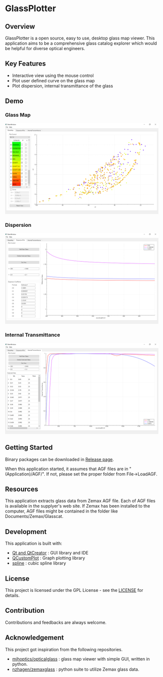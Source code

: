 # GlassPlotter


## Overview
GlassPlotter is a open source, easy to use, desktop glass map viewer.  This application aims to be a comprehensive glass catalog explorer which would be helpful for diverse optical engineers.

## Key Features
- Interactive view using the mouse control
- Plot user defined curve on the glass map
- Plot dispersion, internal transmittance of the glass

## Demo

### Glass Map
![Glassmap](image/Screenshot_Glassmap.png)

### Dispersion
![DispersionPlot](image/Screenshot_DispersionPlot.png)

### Internal Transmittance
![TransmittancePlot](image/Screenshot_TransmittancePlot.png)

## Getting Started
Binary packages can be downloaded in [Release page](https://github.com/heterophyllus/glassplotter/releases).

When this application started, it assumes that AGF files are in "(Application)/AGF/".
If not, please set the proper folder from File->LoadAGF.

## Resources
This application extracts glass data from Zemax AGF file.  Each of AGF files is available in the supplyer's web site. If Zemax has been installed to the computer, AGF files might be contained in the folder like Documents/Zemax/Glasscat.

## Development
This application is built with:
- [Qt and QtCreator](https://www.qt.io) : GUI library and IDE
- [QCustomPlot](https://www.qcustomplot.com) : Graph plotting library
- [spline](https://github.com/ttk592/spline) : cubic spline library
  

## License
This project is licensed under the GPL License - see the [LICENSE](LICENSE.md) for details.

## Contribution
Contributions and feedbacks are always welcome.

## Acknowledgement
This project got inspiration from the following repositories.

- [mjhoptics/opticalglass](https://github.com/mjhoptics/opticalglass) :
  glass map viewer with simple GUI, written in python.
- [nzhagen/zemaxglass](https://github.com/nzhagen/zemaxglass) : python suite to utilize Zemax glass data.
